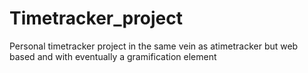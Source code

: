 # Timetracker_project
Personal timetracker project in the same vein as atimetracker but web based and with eventually a gramification element
